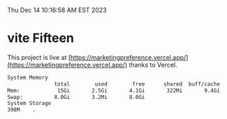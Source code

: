 Thu Dec 14 10:16:58 AM EST 2023

# vite Fifteen


This project is live at [https://marketingpreference.vercel.app/](https://marketingpreference.vercel.app/) thanks to Vercel.

```bash
System Memory
               total        used        free      shared  buff/cache   available
Mem:            15Gi       2.5Gi       4.1Gi       322Mi       9.4Gi        12Gi
Swap:          8.0Gi       3.2Mi       8.0Gi
System Storage
398M	.
```
